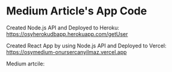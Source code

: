 # Medium Article's App Code
Created Node.js API and Deployed to Heroku: https://osyherokudbapp.herokuapp.com/getUser

Created React App by using Node.js API and Deployed to Vercel: https://osymedium-onursercanyilmaz.vercel.app

Medium artcile: 

